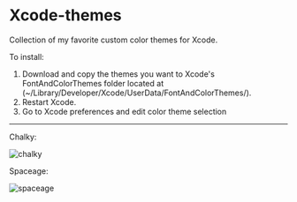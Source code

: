 Xcode-themes
============

Collection of my favorite custom color themes for Xcode.

To install: 
1. Download and copy the themes you want to Xcode's FontAndColorThemes folder located at (~/Library/Developer/Xcode/UserData/FontAndColorThemes/).
2. Restart Xcode.
3. Go to Xcode preferences and edit color theme selection

---

Chalky:

![chalky](https://raw.github.com/jpwidmer/Xcode-themes/master/chalky.png)

Spaceage:

![spaceage](https://raw.github.com/jpwidmer/Xcode-themes/master/spaceage.png)
